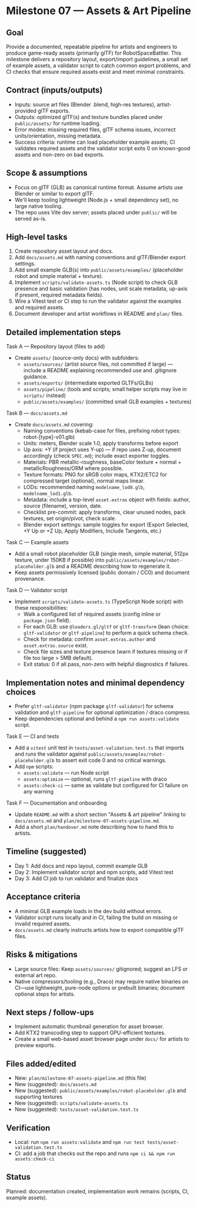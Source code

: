 Milestone 07 — Assets & Art Pipeline
===================================

Goal
----
Provide a documented, repeatable pipeline for artists and engineers to produce game-ready assets (primarily glTF) for RobotSpaceBattler. This milestone delivers a repository layout, export/import guidelines, a small set of example assets, a validator script to catch common export problems, and CI checks that ensure required assets exist and meet minimal constraints.

Contract (inputs/outputs)
-------------------------
- Inputs: source art files (Blender .blend, high-res textures), artist-provided glTF exports.
- Outputs: optimized glTF(s) and texture bundles placed under `public/assets/` for runtime loading.
- Error modes: missing required files, glTF schema issues, incorrect units/orientation, missing metadata.
- Success criteria: runtime can load placeholder example assets; CI validates required assets and the validator script exits 0 on known-good assets and non-zero on bad exports.

Scope & assumptions
-------------------
- Focus on glTF (GLB) as canonical runtime format. Assume artists use Blender or similar to export glTF.
- We'll keep tooling lightweight (Node.js + small dependency set), no large native tooling.
- The repo uses Vite dev server; assets placed under `public/` will be served as-is.

High-level tasks
----------------
1. Create repository asset layout and docs.
2. Add `docs/assets.md` with naming conventions and glTF/Blender export settings.
3. Add small example GLB(s) into `public/assets/examples/` (placeholder robot and simple material + texture).
4. Implement `scripts/validate-assets.ts` (Node script) to check GLB presence and basic validation (has nodes, unit scale metadata, up-axis if present, required metadata fields).
5. Wire a Vitest test or CI step to run the validator against the examples and required assets.
6. Document developer and artist workflows in README and `plan/` files.

Detailed implementation steps
-----------------------------

Task A — Repository layout (files to add)
- Create `assets/` (source-only docs) with subfolders:
  - `assets/sources/` (artist source files, not committed if large) — include a README explaining recommended use and .gitignore guidance.
  - `assets/exports/` (intermediate exported GLTFs/GLBs)
  - `assets/pipeline/` (tools and scripts; small helper scripts may live in `scripts/` instead)
  - `public/assets/examples/` (committed small GLB examples + textures)

Task B — `docs/assets.md`
- Create `docs/assets.md` covering:
  - Naming conventions (kebab-case for files, prefixing robot types: robot-[type]-v01.glb)
  - Units: meters, Blender scale 1.0, apply transforms before export
  - Up axis: +Y (if project uses Y-up) — if repo uses Z-up, document accordingly (check `SPEC.md`); include exact exporter toggles.
  - Materials: PBR metallic-roughness, baseColor texture + normal + metallicRoughness/ORM where possible.
  - Texture formats: PNG for sRGB color maps, KTX2/ETC2 for compressed target (optional), normal maps linear.
  - LODs: recommended naming `modelname_lod0.glb`, `modelname_lod1.glb`.
  - Metadata: include a top-level `asset.extras` object with fields: author, source (filename), version, date.
  - Checklist pre-commit: apply transforms, clear unused nodes, pack textures, set origin/pivot, check scale.
  - Blender export settings: sample toggles for export (Export Selected, +Y Up or +Z Up, Apply Modifiers, Include Tangents, etc.)

Task C — Example assets
- Add a small robot placeholder GLB (single mesh, simple material, 512px texture, under 150KB if possible) into `public/assets/examples/robot-placeholder.glb` and a README describing how to regenerate it.
- Keep assets permissively licensed (public domain / CC0) and document provenance.

Task D — Validator script
- Implement `scripts/validate-assets.ts` (TypeScript Node script) with these responsibilities:
  - Walk a configured list of required assets (config inline or `package.json` field).
  - For each GLB: use `@loaders.gl/gltf` or `gltf-transform` (lean choice: `gltf-validator` or `gltf-pipeline`) to perform a quick schema check.
  - Check for metadata: confirm `asset.extras.author` and `asset.extras.source` exist.
  - Check file sizes and texture presence (warn if textures missing or if file too large > 5MB default).
  - Exit status: 0 if all pass, non-zero with helpful diagnostics if failures.

Implementation notes and minimal dependency choices
--------------------------------------------------
- Prefer `gltf-validator` (npm package `gltf-validator`) for schema validation and `gltf-pipeline` for optional optimization / draco compress.
- Keep dependencies optional and behind a `npm run assets:validate` script.

Task E — CI and tests
- Add a `vitest` unit test in `tests/asset-validation.test.ts` that imports and runs the validator against `public/assets/examples/robot-placeholder.glb` to assert exit code 0 and no critical warnings.
- Add `npm` scripts:
  - `assets:validate` — run Node script
  - `assets:optimize` — optional, runs `gltf-pipeline` with draco
  - `assets:check-ci` — same as validate but configured for CI failure on any warning

Task F — Documentation and onboarding
- Update `README.md` with a short section "Assets & art pipeline" linking to `docs/assets.md` and `plan/milestone-07-assets-pipeline.md`.
- Add a short `plan/handover.md` note describing how to hand this to artists.

Timeline (suggested)
--------------------
- Day 1: Add docs and repo layout, commit example GLB
- Day 2: Implement validator script and npm scripts, add Vitest test
- Day 3: Add CI job to run validator and finalize docs

Acceptance criteria
-------------------
- A minimal GLB example loads in the dev build without errors.
- Validator script runs locally and in CI, failing the build on missing or invalid required assets.
- `docs/assets.md` clearly instructs artists how to export compatible glTF files.

Risks & mitigations
--------------------
- Large source files: Keep `assets/sources/` gitignored; suggest an LFS or external art repo.
- Native compressors/tooling (e.g., Draco) may require native binaries on CI—use lightweight, pure-node options or prebuilt binaries; document optional steps for artists.

Next steps / follow-ups
----------------------
- Implement automatic thumbnail generation for asset browser.
- Add KTX2 transcoding step to support GPU-efficient textures.
- Create a small web-based asset browser page under `docs/` for artists to preview exports.

Files added/edited
------------------
- New: `plan/milestone-07-assets-pipeline.md` (this file)
- New (suggested): `docs/assets.md`
- New (suggested): `public/assets/examples/robot-placeholder.glb` and supporting textures
- New (suggested): `scripts/validate-assets.ts`
- New (suggested): `tests/asset-validation.test.ts`

Verification
------------
- Local: run `npm run assets:validate` and `npm run test tests/asset-validation.test.ts`
- CI: add a job that checks out the repo and runs `npm ci && npm run assets:check-ci`

Status
------
Planned: documentation created, implementation work remains (scripts, CI, example assets).
